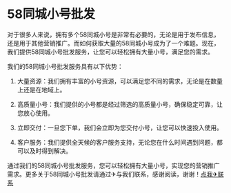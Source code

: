 # 58同城小号批发

对于很多人来说，拥有多个58同城小号是非常有必要的，无论是用于发布信息，还是用于其他营销推广。而如何获取大量的58同城小号成为了一个难题。现在，我们提供58同城小号批发服务，让您可以轻松拥有大量小号，满足您的需求。

我们的58同城小号批发服务具有以下优势：

1. 大量资源：我们拥有丰富的小号资源，可以满足您不同的需求，无论是在数量上还是在地域上。

2. 高质量小号：我们提供的小号都是经过筛选的高质量小号，确保稳定可靠，让您放心使用。

3. 立即交付：一旦您下单，我们会立即为您交付小号，让您可以快速投入使用。

4. 客户服务：我们提供全天候的客户服务支持，无论您在什么时间遇到问题，都可以及时得到解决。

通过我们的58同城小号批发服务，您可以轻松拥有大量小号，实现您的营销推广需求。更多关于58同城小号批发请通过✈与我们联系，感谢阅读，谢谢！[点我✈联系](https://lm.k02.cc)